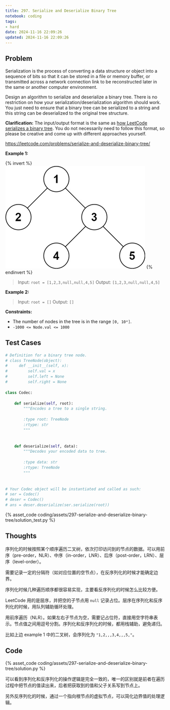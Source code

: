 ```yaml
---
title: 297. Serialize and Deserialize Binary Tree
notebook: coding
tags:
- hard
date: 2024-11-16 22:09:26
updated: 2024-11-16 22:09:26
---
```

## Problem

Serialization is the process of converting a data structure or object into a sequence of bits so that it can be stored in a file or memory buffer, or transmitted across a network connection link to be reconstructed later in the same or another computer environment.

Design an algorithm to serialize and deserialize a binary tree. There is no restriction on how your serialization/deserialization algorithm should work. You just need to ensure that a binary tree can be serialized to a string and this string can be deserialized to the original tree structure.

**Clarification:** The input/output format is the same as [how LeetCode serializes a binary tree](https://support.leetcode.com/hc/en-us/articles/32442719377939-How-to-create-test-cases-on-LeetCode#h_01J5EGREAW3NAEJ14XC07GRW1A). You do not necessarily need to follow this format, so please be creative and come up with different approaches yourself.

<https://leetcode.com/problems/serialize-and-deserialize-binary-tree/>

**Example 1:**

{% invert %}
![case1](assets/297-serialize-and-deserialize-binary-tree/case1.png)
{% endinvert %}

> Input: `root = [1,2,3,null,null,4,5]`
> Output: `[1,2,3,null,null,4,5]`

**Example 2:**

> Input: `root = []`
> Output: `[]`

**Constraints:**

- The number of nodes in the tree is in the range `[0, 10⁴]`.
- `-1000 <= Node.val <= 1000`

## Test Cases

``` python
# Definition for a binary tree node.
# class TreeNode(object):
#     def __init__(self, x):
#         self.val = x
#         self.left = None
#         self.right = None

class Codec:

    def serialize(self, root):
        """Encodes a tree to a single string.

        :type root: TreeNode
        :rtype: str
        """


    def deserialize(self, data):
        """Decodes your encoded data to tree.

        :type data: str
        :rtype: TreeNode
        """


# Your Codec object will be instantiated and called as such:
# ser = Codec()
# deser = Codec()
# ans = deser.deserialize(ser.serialize(root))
```

{% asset_code coding/assets/297-serialize-and-deserialize-binary-tree/solution_test.py %}

## Thoughts

序列化的时候按照某个顺序遍历二叉树，依次打印访问到的节点的数据。可以用前序（pre-order，NLR）、中序（in-order，LNR）、后序（post-order，LRN）、层序（level-order）。

需要记录一定的分隔符（如对应位置的空节点），在反序列化的时候才能确定边界。

序列化时候几种遍历顺序都很容易实现，主要看反序列化的时候怎么比较方便。

LeetCode 用的是层序，并把空的子节点用 `null` 记录占位。层序在序列化和反序列化的时候，用队列辅助循环处理。

用前序遍历（NLR）。如果左右子节点为空，需要记占位符，直接用空字符串表示。节点值之间用逗号分割。序列化和反序列化的时候，都用栈辅助，避免递归。

比如上边 example 1 中的二叉树，会序列化为 `"1,2,,,3,4,,,5,"`。

## Code

{% asset_code coding/assets/297-serialize-and-deserialize-binary-tree/solution.py %}

可以看到序列化和反序列化的操作逻辑是完全一致的，唯一的区别就是前者在遍历过程中把节点的值读出来，后者把获取到的值和父子关系写到节点上。

另外反序列化的时候，通过一个指向根节点的虚拟节点，可以简化边界值的处理逻辑。
